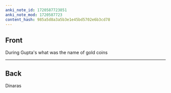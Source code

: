 ```yaml
---
anki_note_id: 1720587723851
anki_note_mod: 1720587723
content_hash: 985a5d8a3a5b3e1e45bd5702e6b3cd78
---
```


## Front

During Gupta's what was the name of gold coins

<hr/>

## Back

Dinaras